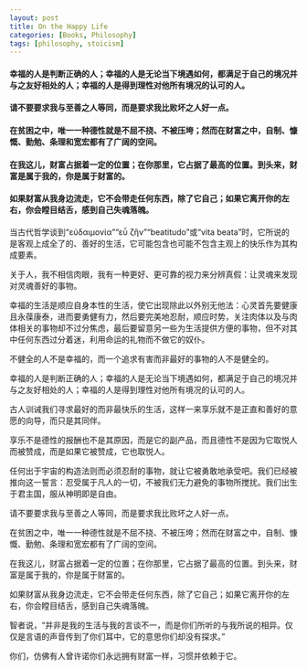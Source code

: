 ```yaml
---
layout: post
title: On the Happy Life
categories: [Books, Philosophy]
tags: [philosophy, stoicism]
---
```

#### 幸福的人是判断正确的人；幸福的人是无论当下境遇如何，都满足于自己的境况并与之友好相处的人；幸福的人是得到理性对他所有境况的认可的人。
#### 请不要要求我与至善之人等同，而是要求我比败坏之人好一点。
#### 在贫困之中，唯一一种德性就是不屈不挠、不被压垮；然而在财富之中，自制、慷慨、勤勉、条理和宽宏都有了广阔的空间。
#### 在我这儿，财富占据着一定的位置；在你那里，它占据了最高的位置。到头来，财富是属于我的，你是属于财富的。
#### 如果财富从我身边流走，它不会带走任何东西，除了它自己；如果它离开你的左右，你会瞠目结舌，感到自己失魂落魄。
<!-- more -->
当古代哲学谈到“εὐδαιμονία”“εὖ ζἣν”“beatitudo”或“vita beata”时，它所说的是客观上成全了的、善好的生活，它可能包含也可能不包含主观上的快乐作为其构成要素。

关于人，我不相信肉眼，我有一种更好、更可靠的视力来分辨真假：让灵魂来发现对灵魂善好的事物。

幸福的生活是顺应自身本性的生活，使它出现除此以外别无他法：心灵首先要健康且永葆康泰，进而要勇健有力，然后要完美地忍耐，顺应时势，关注肉体以及与肉体相关的事物却不过分焦虑，最后要留意另一些为生活提供方便的事物，但不对其中任何东西过分着迷，利用命运的礼物而不做它的奴仆。

不健全的人不是幸福的，而一个追求有害而非最好的事物的人不是健全的。

幸福的人是判断正确的人；幸福的人是无论当下境遇如何，都满足于自己的境况并与之友好相处的人；幸福的人是得到理性对他所有境况的认可的人。

古人训诫我们寻求最好的而非最快乐的生活，这样一来享乐就不是正直和善好的意愿的向导，而只是其同伴。

享乐不是德性的报酬也不是其原因，而是它的副产品，而且德性不是因为它取悦人而被赞成，而是如果它被赞成，它也取悦人。

任何出于宇宙的构造法则而必须忍耐的事物，就让它被勇敢地承受吧。我们已经被推向这一誓言：忍受属于凡人的一切，不被我们无力避免的事物所搅扰。我们出生于君主国，服从神明即是自由。

请不要要求我与至善之人等同，而是要求我比败坏之人好一点。

在贫困之中，唯一一种德性就是不屈不挠、不被压垮；然而在财富之中，自制、慷慨、勤勉、条理和宽宏都有了广阔的空间。

在我这儿，财富占据着一定的位置；在你那里，它占据了最高的位置。到头来，财富是属于我的，你是属于财富的。

如果财富从我身边流走，它不会带走任何东西，除了它自己；如果它离开你的左右，你会瞠目结舌，感到自己失魂落魄。

智者说，“并非是我的生活与我的言谈不一，而是你们所听的与我所说的相异。仅仅是言语的声音传到了你们耳中，它的意思你们却没有探求。”

你们，仿佛有人曾许诺你们永远拥有财富一样，习惯并依赖于它。
